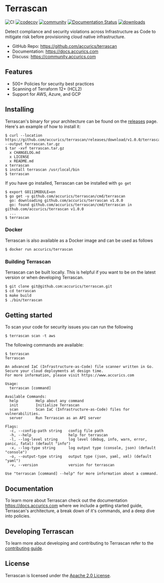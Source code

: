# Terrascan
![CI](https://github.com/accurics/terrascan/workflows/build/badge.svg)
[![codecov](https://codecov.io/gh/accurics/terrascan/branch/master/graph/badge.svg)](https://codecov.io/gh/accurics/terrascan)
[![community](https://img.shields.io/discourse/status?server=https%3A%2F%2Fcommunity.accurics.com)](https://community.accurics.com)
[![Documentation Status](https://readthedocs.com/projects/accurics-terrascan/badge/?version=latest)](https://docs.accurics.com/projects/accurics-terrascan/en/latest/?badge=latest)
[![downloads](https://img.shields.io/github/downloads/accurics/terrascan/total)](https://github.com/accurics/terrascan/releases)


Detect compliance and security violations across Infrastructure as Code to mitigate risk before provisioning cloud native infrastructure.


* GitHub Repo: https://github.com/accurics/terrascan
* Documentation: https://docs.accurics.com
* Discuss: https://community.accurics.com

## Features
* 500+ Policies for security best practices
* Scanning of Terraform 12+ (HCL2)
* Support for AWS, Azure, and GCP

## Installing
Terrascan's binary for your architecture can be found on the [releases](https://github.com/accurics/terrascan/releases) page. Here's an example of how to install it:

```
$ curl --location https://github.com/accurics/terrascan/releases/download/v1.0.0/terrascan_1.0.0_Darwin_x86_64.tar.gz --output terrascan.tar.gz
$ tar -xvf terrascan.tar.gz
  x CHANGELOG.md
  x LICENSE
  x README.md
x terrascan
$ install terrascan /usr/local/bin
$ terrascan
```

If you have go installed, Terrascan can be installed with `go get`
```
$ export GO111MODULE=on
$ go get -u github.com/accurics/terrascan/cmd/terrascan
  go: downloading github.com/accurics/terrascan v1.0.0
  go: found github.com/accurics/terrascan/cmd/terrascan in github.com/accurics/terrascan v1.0.0
  ...
$ terrascan
```

### Docker
Terrascan is also available as a Docker image and can be used as follows

```
$ docker run accurics/terrascan
```

### Building Terrascan
Terrascan can be built locally. This is helpful if you want to be on the latest version or when developing Terrascan.

``` Bash
$ git clone git@github.com:accurics/terrascan.git
$ cd terrascan
$ make build
$ ./bin/terrascan
```

## Getting started

To scan your code for security issues you can run the following

```
$ terrascan scan -t aws
```

The following commands are available:

```
$ terrascan
Terrascan

An advanced IaC (Infrastructure-as-Code) file scanner written in Go.
Secure your cloud deployments at design time.
For more information, please visit https://www.accurics.com

Usage:
  terrascan [command]

Available Commands:
  help        Help about any command
  init        Initialize Terrascan
  scan        Scan IaC (Infrastructure-as-Code) files for vulnerabilities.
  server      Run Terrascan as an API server

Flags:
  -c, --config-path string   config file path
  -h, --help                 help for terrascan
  -l, --log-level string     log level (debug, info, warn, error, panic, fatal) (default "info")
  -x, --log-type string      log output type (console, json) (default "console")
  -o, --output-type string   output type (json, yaml, xml) (default "yaml")
  -v, --version              version for terrascan

Use "terrascan [command] --help" for more information about a command.
```

## Documentation
To learn more about Terrascan check out the documentation https://docs.accurics.com where we include a getting started guide, Terrascan's architecture, a break down of it's commands, and a deep dive into policies.

## Developing Terrascan
To learn more about developing and contributing to Terrascan refer to the [contributing guide](CONTRIBUTING.md).

## License

Terrascan is licensed under the [Apache 2.0 License](LICENSE).
